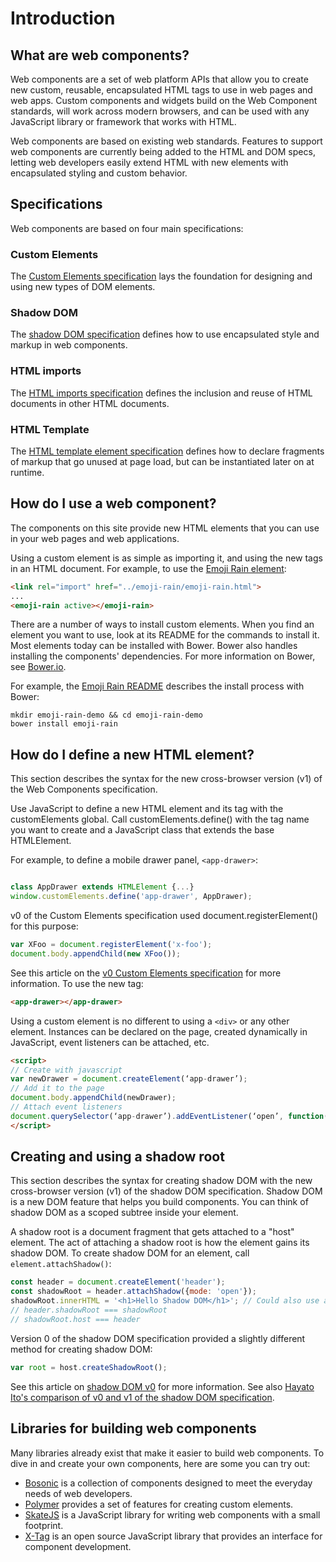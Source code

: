 # Introduction

## What are web components?
Web components are a set of web platform APIs that allow you to create new custom, reusable, encapsulated HTML tags to use in web pages and web apps. Custom components and widgets build on the Web Component standards, will work across modern browsers, and can be used with any JavaScript library or framework that works with HTML.

Web components are based on existing web standards. Features to support web components are currently being added to the HTML and DOM specs, letting web developers easily extend HTML with new elements with encapsulated styling and custom behavior.

## Specifications
Web components are based on four main specifications:

### Custom Elements
The [Custom Elements specification](https://w3c.github.io/webcomponents/spec/custom/) lays the foundation for designing and using new types of DOM elements.

### Shadow DOM
The [shadow DOM specification](https://w3c.github.io/webcomponents/spec/shadow/) defines how to use encapsulated style and markup in web components.

### HTML imports
The [HTML imports specification](https://w3c.github.io/webcomponents/spec/imports/) defines the inclusion and reuse of HTML documents in other HTML documents.

### HTML Template
The [HTML template element specification](https://html.spec.whatwg.org/multipage/scripting.html#the-template-element/) defines how to declare fragments of markup that go unused at page load, but can be instantiated later on at runtime.

## How do I use a web component?
The components on this site provide new HTML elements that you can use in your web pages and web applications.

Using a custom element is as simple as importing it, and using the new tags in an HTML document. For example, to use the [Emoji Rain element](https://beta.webcomponents.org/element/notwaldorf/emoji-rain):

```html
<link rel="import" href="../emoji-rain/emoji-rain.html">
...
<emoji-rain active></emoji-rain>
```

There are a number of ways to install custom elements. When you find an element you want to use, look at its README for the commands to install it. Most elements today can be installed with Bower. Bower also handles installing the components' dependencies. For more information on Bower, see [Bower.io](https://bower.io/).

For example, the [Emoji Rain README](https://beta.webcomponents.org/element/notwaldorf/emoji-rain) describes the install process with Bower:
```
mkdir emoji-rain-demo && cd emoji-rain-demo
bower install emoji-rain
```

## How do I define a new HTML element?
This section describes the syntax for the new cross-browser version (v1) of the Web Components specification.

Use JavaScript to define a new HTML element and its tag with the customElements global. Call customElements.define() with the tag name you want to create and a JavaScript class that extends the base HTMLElement.

For example, to define a mobile drawer panel, `<app-drawer>`:
```js

class AppDrawer extends HTMLElement {...}
window.customElements.define('app-drawer', AppDrawer);
```
v0 of the Custom Elements specification used document.registerElement() for this purpose:
```js
var XFoo = document.registerElement('x-foo');
document.body.appendChild(new XFoo());
```
See this article on the [v0 Custom Elements specification](https://www.html5rocks.com/en/tutorials/webcomponents/customelements/) for more information.
To use the new tag:
```html
<app-drawer></app-drawer>
```

Using a custom element is no different to using a `<div>` or any other element. Instances can be declared on the page, created dynamically in JavaScript, event listeners can be attached, etc.

```html
<script>
// Create with javascript
var newDrawer = document.createElement(‘app-drawer’);
// Add it to the page
document.body.appendChild(newDrawer);
// Attach event listeners
document.querySelector(‘app-drawer’).addEventListener(‘open’, function() {...});
</script>
```

## Creating and using a shadow root
This section describes the syntax for creating shadow DOM with the new cross-browser version (v1) of the shadow DOM specification.
Shadow DOM is a new DOM feature that helps you build components. You can think of shadow DOM as a scoped subtree inside your element.

A shadow root is a document fragment that gets attached to a "host" element. The act of attaching a shadow root is how the element gains its shadow DOM. To create shadow DOM for an element, call `element.attachShadow()`:
```js
const header = document.createElement('header');
const shadowRoot = header.attachShadow({mode: 'open'});
shadowRoot.innerHTML = '<h1>Hello Shadow DOM</h1>'; // Could also use appendChild().
// header.shadowRoot === shadowRoot
// shadowRoot.host === header
```

Version 0 of the shadow DOM specification provided a slightly different method for creating shadow DOM:
```js
var root = host.createShadowRoot();
```
See this article on [shadow DOM v0](https://www.html5rocks.com/en/tutorials/webcomponents/shadowdom/) for more information. See also [Hayato Ito's comparison of v0 and v1 of the shadow DOM specification](http://hayato.io/2016/shadowdomv1/).

## Libraries for building web components
Many libraries already exist that make it easier to build web components. To dive in and create your own components, here are some you can try out:
 * [Bosonic](https://bosonic.github.io/) is a collection of components designed to meet the everyday needs of web developers.
 * [Polymer](https://www.polymer-project.org) provides a set of features for creating custom elements.
 * [SkateJS](https://github.com/skatejs/skatejs) is a JavaScript library for writing web components with a small footprint.
 * [X-Tag](https://x-tag.github.io/) is an open source JavaScript library that provides an interface for component development.